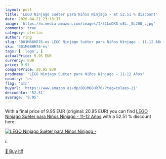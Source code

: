 ```yaml
---
layout: post
title: 'LEGO Ninjago Suéter para Niños Ninjago - at 52.51 % discount'
date: 2020-04-21 23:10:37
image: 'https://m.media-amazon.com/images/I/51LwDXS-o8L._SL200_.jpg'
comments: true
category: ofertas
author: ring
slug: 'B01M68HR76-es LEGO Ninjago Suéter para Niños Ninjago - 11-12 Años'
sku: 'B01M68HR76-es'
tags: [ 'lego', ]
actualPrice: 9.95 EUR
currency: EUR
price: 9.95
comparePrice: 20.95 EUR
prodname: 'LEGO Ninjago Suéter para Niños Ninjago - 11-12 Años'
country: 'es'
flag: '🇪🇸'
buyurl: 'https://www.amazon.es/dp/B01M68HR76/?tag=tolees-21'
descuento: '52.51'
average: '9.95'
---
```


With a final price of 9.95 EUR (original: 20.95 EUR) you can find [LEGO Ninjago Suéter para Niños Ninjago - 11-12 Años](https://www.amazon.es/dp/B01M68HR76/?tag=tolees-21) with a  52.51 % discount here:

[![LEGO Ninjago Suéter para Niños Ninjago -](https://m.media-amazon.com/images/I/51LwDXS-o8L._SL200_.jpg)](https://www.amazon.es/dp/B01M68HR76/?tag=tolees-21)

ℹ️:


[🛒 Buy it!!](https://www.amazon.es/dp/B01M68HR76/?tag=tolees-21)
